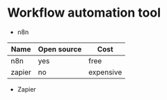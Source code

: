 # Workflow automation tool

- n8n

| Name   | Open source | Cost      |
| ------ | ----------- | --------- |
| n8n    | yes         | free      |
| zapier | no          | expensive |

- Zapier
